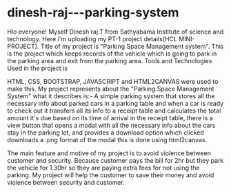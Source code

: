 # dinesh-raj---parking-system
Hlo everyone!
    Myself Dinesh raj.T from Sathyabama Institute of science and technology.
  Here i'm uploading my PT-1 project details(HCL MINI-PROJECT).
  Title of my project is "Parking Space Management system".
    This is the project which keeps records of the vehicle which is going to park in the parking area and exit from the parking area.
    Tools and Technologies Used in the project is
         
HTML, CSS, BOOTSTRAP, JAVASCRIPT and HTML2CANVAS were used to make this.
    My project represents about the "Parking Space Management System"
        what it describes is:-
            A simple parking system that stores all the necessary info about parked cars in a parking table and when a car is ready
to check out it transfers all its info to a receipt table and calculates the total amount it's due based on its time of arrival 
in the receipt table, there is a view button that opens a modal with all the necessary info about the cars stay in the parking lot, and provides
a download option which clicked downloads a .png format of the modal this is done using html2canvas.


The main feature and motive of my project is to avoid violence between customer and security.
Because customer pays the bill for 2hr but they park the vehicle for 1.30hr so they are paying extra fees for not using the parking.
My project will help the customer to save their money and avoid violence between security and customer.
  
